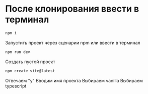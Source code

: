 # После клонирования ввести в терминал

``` bash
npm i
```

Запустить проект через сценарии npm или ввести в терминал

``` bash
npm run dev
```

Создать пустой проект

``` bash
npm create vite@latest
```

Отвечаем "y"
Вводим имя проекта
Выбираем vanilla
Выбираем typescript
